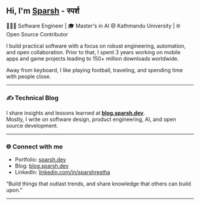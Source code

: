 ## Hi, I'm [Sparsh](https://sparsh.dev) - स्पर्श

👨🏻‍💻 Software Engineer | 🎓 Master's in AI @ Kathmandu University | 🌐 Open Source Contributor  

I build practical software with a focus on robust engineering, automation, and open collaboration. Prior to that, I spent 3 years working on mobile apps and game projects leading to 150+ million downloads worldwide.

Away from keyboard, I like playing football, traveling, and spending time with people close.

---

### ✍️ Technical Blog
I share insights and lessons learned at [**blog.sparsh.dev**](https://blog.sparsh.dev).  
Mostly, I write on software design, product engineering, AI, and open source development.

---

### 🌐 Connect with me
- Portfolio: [sparsh.dev](https://sparsh.dev)  
- Blog: [blog.sparsh.dev](https://blog.sparsh.dev)  
- LinkedIn: [linkedin.com/in/sparshrestha](https://linkedin.com/in/sparshrestha)


“Build things that outlast trends, and share knowledge that others can build upon.”

---
